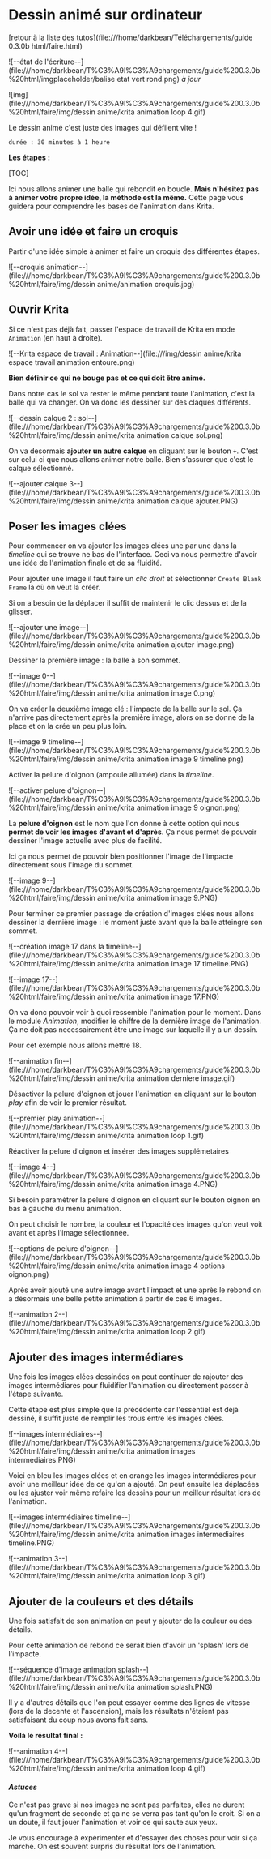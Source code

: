 # Dessin animé sur ordinateur

[retour à la liste des tutos](file:///home/darkbean/Téléchargements/guide 0.3.0b html/faire.html)

![--état de l'écriture--](file:///home/darkbean/T%C3%A9l%C3%A9chargements/guide%200.3.0b%20html/imgplaceholder/balise etat vert rond.png) *à jour*

![img](file:///home/darkbean/T%C3%A9l%C3%A9chargements/guide%200.3.0b%20html/faire/img/dessin anime/krita animation loop 4.gif)

Le dessin animé c'est juste des images qui défilent vite !

```
durée : 30 minutes à 1 heure
```

 

**Les étapes :**

[TOC]

Ici nous allons animer une balle qui rebondit en boucle. **Mais n'hésitez pas à animer votre propre idée, la méthode est la même.** Cette page vous guidera pour comprendre les bases de l'animation dans Krita.

 

## Avoir une idée et faire un croquis

Partir d'une idée simple à animer et faire un croquis des différentes étapes.

![--croquis animation--](file:///home/darkbean/T%C3%A9l%C3%A9chargements/guide%200.3.0b%20html/faire/img/dessin anime/animation croquis.jpg)

 

## Ouvrir Krita

Si ce n'est pas déjà fait, passer l'espace de travail de Krita en mode `Animation` (en haut à droite).

![--Krita espace de travail : Animation--](file:///img/dessin anime/krita espace travail animation entoure.png)

 

**Bien définir ce qui ne bouge pas et ce qui doit être animé.**

Dans  notre cas le sol va rester le même pendant toute l'animation, c'est la  balle qui va changer. On va donc les dessiner sur des claques  différents.

![--dessin calque 2 : sol--](file:///home/darkbean/T%C3%A9l%C3%A9chargements/guide%200.3.0b%20html/faire/img/dessin anime/krita animation calque sol.png)

 

On va desormais **ajouter un autre calque** en cliquant sur le bouton `+`. C'est sur celui ci que nous allons animer notre balle. Bien s'assurer que c'est le calque sélectionné.

![--ajouter calque 3--](file:///home/darkbean/T%C3%A9l%C3%A9chargements/guide%200.3.0b%20html/faire/img/dessin anime/krita animation calque ajouter.PNG)

 

## Poser les images clées

Pour commencer on va ajouter les images clées une par une dans la *timeline* qui se trouve ne bas de l'interface. Ceci va nous permettre d'avoir une idée de l'animation finale et de sa fluidité.

Pour ajouter une image il faut faire un *clic droit* et sélectionner `Create Blank Frame` là où on veut la créer.

Si on a besoin de la déplacer il suffit de maintenir le clic dessus et de la glisser.

![--ajouter une image--](file:///home/darkbean/T%C3%A9l%C3%A9chargements/guide%200.3.0b%20html/faire/img/dessin anime/krita animation ajouter image.png)

Dessiner la première image : la balle à son sommet.

![--image 0--](file:///home/darkbean/T%C3%A9l%C3%A9chargements/guide%200.3.0b%20html/faire/img/dessin anime/krita animation image 0.png)

 

On  va créer la deuxième image clé : l'impacte de la balle sur le sol. Ça  n'arrive pas directement après la première image, alors on se donne de  la place et on la crée un peu plus loin.

![--image 9 timeline--](file:///home/darkbean/T%C3%A9l%C3%A9chargements/guide%200.3.0b%20html/faire/img/dessin anime/krita animation image 9 timeline.png)

 

Activer la pelure d'oignon (ampoule allumée) dans la *timeline*.

![--activer pelure d'oignon--](file:///home/darkbean/T%C3%A9l%C3%A9chargements/guide%200.3.0b%20html/faire/img/dessin anime/krita animation image 9 oignon.png)

 

La **pelure d'oignon** est le nom que l'on donne à cette option qui nous **permet de voir les images d'avant et d'après**. Ça nous permet de pouvoir dessiner l'image actuelle avec plus de facilité.

Ici ça nous permet de pouvoir bien positionner l'image de l'impacte directement sous l'image du sommet.

![--image 9--](file:///home/darkbean/T%C3%A9l%C3%A9chargements/guide%200.3.0b%20html/faire/img/dessin anime/krita animation image 9.PNG)

 

Pour  terminer ce premier passage de création d'images clées nous allons  dessiner la dernière image : le moment juste avant que la balle  atteingre son sommet.

![--création image 17 dans la timeline--](file:///home/darkbean/T%C3%A9l%C3%A9chargements/guide%200.3.0b%20html/faire/img/dessin anime/krita animation image 17 timeline.PNG)

 

![--image 17--](file:///home/darkbean/T%C3%A9l%C3%A9chargements/guide%200.3.0b%20html/faire/img/dessin anime/krita animation image 17.PNG)

 

On va donc pouvoir voir à quoi ressemble l'animation pour le moment. Dans le module *Animation*,  modifier le chiffre de la dernière image de l'animation. Ça ne doit pas  necessairement être une image sur laquelle il y a un dessin.

Pour cet exemple nous allons mettre 18.

![--animation fin--](file:///home/darkbean/T%C3%A9l%C3%A9chargements/guide%200.3.0b%20html/faire/img/dessin anime/krita animation derniere image.gif)

 

Désactiver la pelure d'oignon et jouer l'animation en cliquant sur le bouton *play* afin de voir le premier résultat.

![--premier play animation--](file:///home/darkbean/T%C3%A9l%C3%A9chargements/guide%200.3.0b%20html/faire/img/dessin anime/krita animation loop 1.gif)

 

Réactiver la pelure d'oignon et insérer des images supplémetaires

![--image 4--](file:///home/darkbean/T%C3%A9l%C3%A9chargements/guide%200.3.0b%20html/faire/img/dessin anime/krita animation image 4.PNG)

 

Si besoin paramètrer la pelure d'oignon en cliquant sur le bouton oignon en bas à gauche du menu animation.

On peut choisir le nombre, la couleur et l'opacité des images qu'on veut voit avant et après l'image sélectionnée.

![--options de pelure d'oignon--](file:///home/darkbean/T%C3%A9l%C3%A9chargements/guide%200.3.0b%20html/faire/img/dessin anime/krita animation image 4 options oignon.png)

 

Après  avoir ajouté une autre image avant l'impact et une après le rebond on a  désormais une belle petite animation à partir de ces 6 images.

![--animation 2--](file:///home/darkbean/T%C3%A9l%C3%A9chargements/guide%200.3.0b%20html/faire/img/dessin anime/krita animation loop 2.gif)

 

## Ajouter des images intermédiares

Une  fois les images clées dessinées on peut continuer de rajouter des  images intermédiares pour fluidifier l'animation ou directement passer à  l'étape suivante.

Cette étape est plus simple que la précédente  car l'essentiel est déjà dessiné, il suffit juste de remplir les trous  entre les images clées.

 

![--images intermédiaires--](file:///home/darkbean/T%C3%A9l%C3%A9chargements/guide%200.3.0b%20html/faire/img/dessin anime/krita animation images intermediaires.PNG)

 

Voici  en bleu les images clées et en orange les images intermédiares pour  avoir une meilleur idée de ce qu'on a ajouté. On peut ensuite les  déplacées ou les ajuster voir même refaire les dessins pour un meilleur  résultat lors de l'animation.

![--images intermédiaires timeline--](file:///home/darkbean/T%C3%A9l%C3%A9chargements/guide%200.3.0b%20html/faire/img/dessin anime/krita animation images intermediaires timeline.PNG)

 

![--animation 3--](file:///home/darkbean/T%C3%A9l%C3%A9chargements/guide%200.3.0b%20html/faire/img/dessin anime/krita animation loop 3.gif)

 

## Ajouter de la couleurs et des détails

Une fois satisfait de son animation on peut y ajouter de la couleur ou des détails.

Pour cette animation de rebond ce serait bien d'avoir un 'splash' lors de l'impacte.

![--séquence d'image animation splash--](file:///home/darkbean/T%C3%A9l%C3%A9chargements/guide%200.3.0b%20html/faire/img/dessin anime/krita animation splash.PNG)

 

Il  y a d'autres détails que l'on peut essayer comme des lignes de vitesse  (lors de la decente et l'ascension), mais les résultats n'étaient pas  satisfaisant du coup nous avons fait sans.

**Voilà le résultat final :**

 

![--animation 4--](file:///home/darkbean/T%C3%A9l%C3%A9chargements/guide%200.3.0b%20html/faire/img/dessin anime/krita animation loop 4.gif)

 

#### *Astuces*

Ce  n'est pas grave si nos images ne sont pas parfaites, elles ne durent  qu'un fragment de seconde et ça ne se verra pas tant qu'on le croit. Si  on a un doute, il faut jouer l'animation et voir ce qui saute aux yeux.

Je  vous encourage à expérimenter et d'essayer des choses pour voir si ça  marche. On est souvent surpris du résultat lors de l'animation.